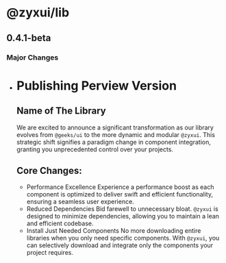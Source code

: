 # @zyxui/lib

## 0.4.1-beta

### Major Changes

- # Publishing Perview Version

  ## Name of The Library

  We are excited to announce a significant transformation as our library evolves from `@geeks/ui` to the more dynamic and modular `@zyxui`. This strategic shift signifies a paradigm change in component integration, granting you unprecedented control over your projects.

  ## Core Changes:

  - Performance Excellence
    Experience a performance boost as each component is optimized to deliver swift and efficient functionality, ensuring a seamless user experience.
  - Reduced Dependencies
    Bid farewell to unnecessary bloat. `@zyxui` is designed to minimize dependencies, allowing you to maintain a lean and efficient codebase.
  - Install Just Needed Components
    No more downloading entire libraries when you only need specific components. With `@zyxui`, you can selectively download and integrate only the components your project requires.

